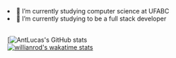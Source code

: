 
<li>🔭 I’m currently studying computer science at UFABC</li>
<li>🌱 I’m currently studying to be a full stack developer</li>
<br>

[![AntLucas's GitHub stats](https://github-readme-stats.vercel.app/api?username=AntLucas&theme=radical&show_icons=true)
<br>
[![willianrod's wakatime stats](https://github-readme-stats.vercel.app/api/wakatime?username=AntLucas)](https://github.com/AntLucas/github-readme-stats)


<!--
**AntLucas/AntLucas** is a ✨ _special_ ✨ repository because its `README.md` (this file) appears on your GitHub profile.

Here are some ideas to get you started:

- 🔭 I’m currently working on ...
- 🌱 I’m currently learning ...
- 👯 I’m looking to collaborate on ...
- 🤔 I’m looking for help with ...
- 💬 Ask me about ...
- 📫 How to reach me: ...
- 😄 Pronouns: ...
- ⚡ Fun fact: ...
-->
